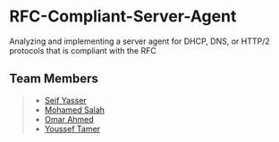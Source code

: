 # RFC-Compliant-Server-Agent
 Analyzing and implementing a server agent for DHCP, DNS, or HTTP/2 protocols that is compliant with the RFC

 ## Team Members
>  -  [Seif Yasser](https://github.com/Seif-Yasser-Ahmed)
>  -  [Mohamed Salah](https://github.com/Salah1174)
>  -  [Omar Ahmed](https://github.com/Omarbayom)
>  -  [Youssef Tamer](https://github.com/JoeCode11)

